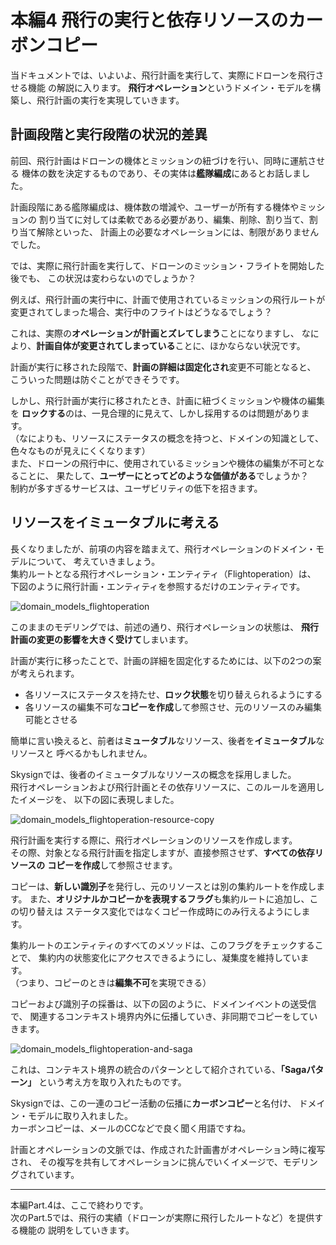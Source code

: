 # 本編4 飛行の実行と依存リソースのカーボンコピー

当ドキュメントでは、いよいよ、飛行計画を実行して、実際にドローンを飛行させる機能
の解説に入ります。
**飛行オペレーション**というドメイン・モデルを構築し、飛行計画の実行を実現していきます。

## 計画段階と実行段階の状況的差異
前回、飛行計画はドローンの機体とミッションの紐づけを行い、同時に運航させる
機体の数を決定するものであり、その実体は**艦隊編成**にあるとお話しました。

計画段階にある艦隊編成は、機体数の増減や、ユーザーが所有する機体やミッションの
割り当てに対しては柔軟である必要があり、編集、削除、割り当て、割り当て解除といった、
計画上の必要なオペレーションには、制限がありませんでした。

では、実際に飛行計画を実行して、ドローンのミッション・フライトを開始した後でも、
この状況は変わらないのでしょうか？

例えば、飛行計画の実行中に、計画で使用されているミッションの飛行ルートが
変更されてしまった場合、実行中のフライトはどうなるでしょう？

これは、実際の**オペレーションが計画とズレてしまう**ことになりますし、
なにより、**計画自体が変更されてしまっている**ことに、ほかならない状況です。

計画が実行に移された段階で、**計画の詳細は固定化され**変更不可能となると、
こういった問題は防ぐことができそうです。

しかし、飛行計画が実行に移されたとき、計画に紐づくミッションや機体の編集を
**ロックする**のは、一見合理的に見えて、しかし採用するのは問題があります。  
（なによりも、リソースにステータスの概念を持つと、ドメインの知識として、
色々なものが見えにくくなります）  
また、ドローンの飛行中に、使用されているミッションや機体の編集が不可となることに、
果たして、**ユーザーにとってどのような価値がある**でしょうか？  
制約が多すぎるサービスは、ユーザビリティの低下を招きます。

## リソースをイミュータブルに考える
長くなりましたが、前項の内容を踏まえて、飛行オペレーションのドメイン・モデルについて、
考えていきましょう。  
集約ルートとなる飛行オペレーション・エンティティ（Flightoperation）は、
下図のように飛行計画・エンティティを参照するだけのエンティティです。

![domain_models_flightoperation](https://user-images.githubusercontent.com/27773127/113295219-e2580800-9332-11eb-9edf-6664e2e981b7.png)

このままのモデリングでは、前述の通り、飛行オペレーションの状態は、
**飛行計画の変更の影響を大きく受けて**しまいます。

計画が実行に移ったことで、計画の詳細を固定化するためには、以下の2つの案が考えられます。
- 各リソースにステータスを持たせ、**ロック状態**を切り替えられるようにする
- 各リソースの編集不可な**コピーを作成**して参照させ、元のリソースのみ編集可能とさせる

簡単に言い換えると、前者は**ミュータブル**なリソース、後者を**イミュータブル**なリソースと
呼べるかもしれません。

Skysignでは、後者のイミュータブルなリソースの概念を採用しました。  
飛行オペレーションおよび飛行計画とその依存リソースに、このルールを適用したイメージを、
以下の図に表現しました。

![domain_models_flightoperation-resource-copy](https://user-images.githubusercontent.com/27773127/113295264-f26fe780-9332-11eb-93c5-06b7c16632d1.png)

飛行計画を実行する際に、飛行オペレーションのリソースを作成します。  
その際、対象となる飛行計画を指定しますが、直接参照させず、**すべての依存リソースの**
**コピーを作成**して参照させます。

コピーは、**新しい識別子**を発行し、元のリソースとは別の集約ルートを作成します。
また、**オリジナルかコピーかを表現するフラグ**も集約ルートに追加し、この切り替えは
ステータス変化ではなくコピー作成時にのみ行えるようにします。

集約ルートのエンティティのすべてのメソッドは、このフラグをチェックすることで、
集約内の状態変化にアクセスできるようにし、凝集度を維持しています。  
（つまり、コピーのときは**編集不可**を実現できる）

コピーおよび識別子の採番は、以下の図のように、ドメインイベントの送受信で、
関連するコンテキスト境界内外に伝播していき、非同期でコピーをしていきます。

![domain_models_flightoperation-and-saga](https://user-images.githubusercontent.com/27773127/113295302-0287c700-9333-11eb-8c7d-66f21058b27f.png)

これは、コンテキスト境界の統合のパターンとして紹介されている、**「Sagaパターン」**
という考え方を取り入れたものです。

Skysignでは、この一連のコピー活動の伝播に**カーボンコピー**と名付け、
ドメイン・モデルに取り入れました。  
カーボンコピーは、メールのCCなどで良く聞く用語ですね。

計画とオペレーションの文脈では、作成された計画書がオペレーション時に複写され、
その複写を共有してオペレーションに挑んでいくイメージで、モデリングされています。

--- 

本編Part.4は、ここで終わりです。  
次のPart.5では、飛行の実績（ドローンが実際に飛行したルートなど）を提供する機能の
説明をしていきます。
